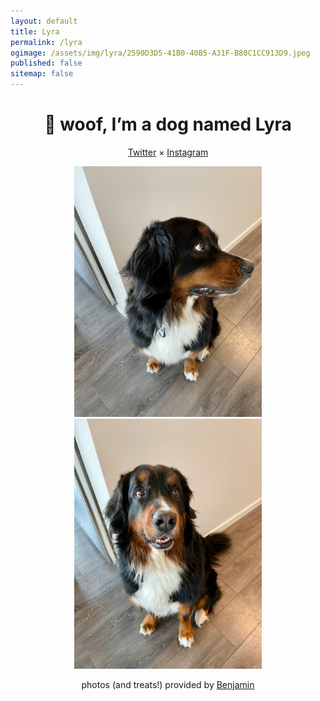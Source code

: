 ```yaml
---
layout: default
title: Lyra
permalink: /lyra
ogimage: /assets/img/lyra/2590D3D5-41B0-40B5-A31F-B80C1CC913D9.jpeg
published: false
sitemap: false
---
```

<center>
<h1>🐶 woof, I’m a dog named Lyra</h1>
<p><a href="https://twitter.com/lyraberner">Twitter</a> × <a href="https://instagram.com/lyraberner">Instagram</a></p>
<img src="/assets/img/lyra/2590D3D5-41B0-40B5-A31F-B80C1CC913D9.jpeg" alt="Lyra looking to the right" style="max-width:300px;" />
<img src="/assets/img/lyra/IMG_6250.jpeg" alt="Lyra looking straight at the camera" style="max-width:300px;" />
<p>photos (and treats!) provided by <a href="https://benjaminchait.net">Benjamin</a></p>
</center>
